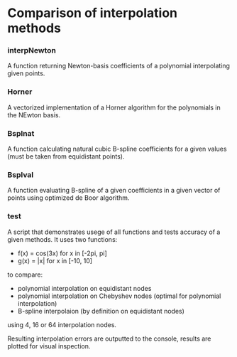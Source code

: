 # Comparison of interpolation methods

### interpNewton
A function returning Newton-basis coefficients of a polynomial interpolating given points.

### Horner
A vectorized implementation of a Horner algorithm for the polynomials in the NEwton basis.

### Bsplnat
A function calculating natural cubic B-spline coefficients for a given values (must be taken from equidistant points).

### Bsplval
A function evaluating B-spline of a given coefficients in a given vector of points using optimized de Boor algorithm.

### test
A script that demonstrates usege of all functions and tests accuracy of a given methods.
It uses two functions:
- f(x) = cos(3x) for x in [-2pi, pi]
- g(x) = |x| for x in [-10, 10]

to compare:
- polynomial interpolation on equidistant nodes
- polynomial interpolation on Chebyshev nodes (optimal for polynomial interpolation)
- B-spline interpolaion (by definition on equidistant nodes)

using 4, 16 or 64 interpolation nodes.

Resulting interpolation errors are outputted to the console, results are plotted for visual inspection.
